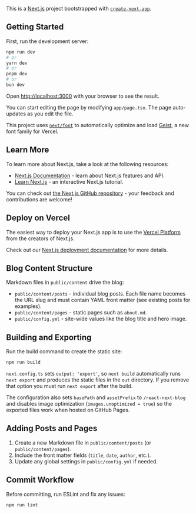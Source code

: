This is a [Next.js](https://nextjs.org) project bootstrapped with [`create-next-app`](https://nextjs.org/docs/app/api-reference/cli/create-next-app).

## Getting Started

First, run the development server:

```bash
npm run dev
# or
yarn dev
# or
pnpm dev
# or
bun dev
```

Open [http://localhost:3000](http://localhost:3000) with your browser to see the result.

You can start editing the page by modifying `app/page.tsx`. The page auto-updates as you edit the file.

This project uses [`next/font`](https://nextjs.org/docs/app/building-your-application/optimizing/fonts) to automatically optimize and load [Geist](https://vercel.com/font), a new font family for Vercel.

## Learn More

To learn more about Next.js, take a look at the following resources:

- [Next.js Documentation](https://nextjs.org/docs) - learn about Next.js features and API.
- [Learn Next.js](https://nextjs.org/learn) - an interactive Next.js tutorial.

You can check out [the Next.js GitHub repository](https://github.com/vercel/next.js) - your feedback and contributions are welcome!

## Deploy on Vercel

The easiest way to deploy your Next.js app is to use the [Vercel Platform](https://vercel.com/new?utm_medium=default-template&filter=next.js&utm_source=create-next-app&utm_campaign=create-next-app-readme) from the creators of Next.js.

Check out our [Next.js deployment documentation](https://nextjs.org/docs/app/building-your-application/deploying) for more details.

## Blog Content Structure

Markdown files in `public/content` drive the blog:

- `public/content/posts` - individual blog posts. Each file name becomes the URL slug and must contain YAML front matter (see existing posts for examples).
- `public/content/pages` - static pages such as `about.md`.
- `public/config.yml` - site-wide values like the blog title and hero image.

## Building and Exporting

Run the build command to create the static site:

```bash
npm run build
```

`next.config.ts` sets `output: 'export'`, so `next build` automatically runs `next export` and produces the static files in the `out` directory. If you remove that option you must run `next export` after the build.

The configuration also sets `basePath` and `assetPrefix` to `/react-next-blog` and disables image optimization (`images.unoptimized = true`) so the exported files work when hosted on GitHub Pages.

## Adding Posts and Pages

1. Create a new Markdown file in `public/content/posts` (or `public/content/pages`).
2. Include the front matter fields (`title`, `date`, `author`, etc.).
3. Update any global settings in `public/config.yml` if needed.

## Commit Workflow

Before committing, run ESLint and fix any issues:

```bash
npm run lint
```

